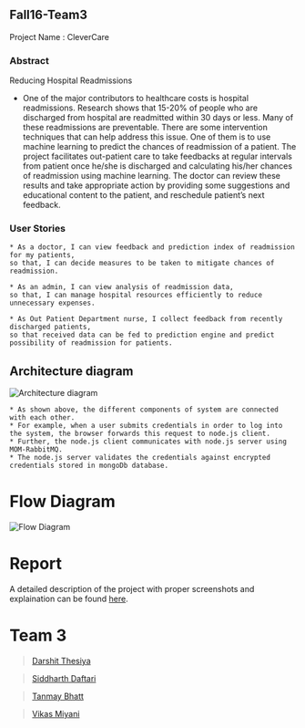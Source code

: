 ## Fall16-Team3

Project Name : CleverCare

### Abstract 
Reducing Hospital Readmissions
* One of the major contributors to healthcare costs is hospital readmissions. Research shows that 15-20% of people who are discharged from hospital are readmitted within 30 days or less. Many of these readmissions are preventable. There are some intervention techniques that can help address this issue. One of them is to use machine learning to predict the chances of readmission of a patient. The project facilitates out-patient care to take feedbacks at regular intervals from patient once he/she is discharged and calculating his/her chances of readmission using machine learning. The doctor can review these results and take appropriate action by providing some suggestions and educational content to the patient, and reschedule patient’s next feedback.


### User Stories

	* As a doctor, I can view feedback and prediction index of readmission for my patients,
	so that, I can decide measures to be taken to mitigate chances of readmission.

	* As an admin, I can view analysis of readmission data,
	so that, I can manage hospital resources efficiently to reduce unnecessary expenses.

	* As Out Patient Department nurse, I collect feedback from recently discharged patients,
	so that received data can be fed to prediction engine and predict possibility of readmission for patients.
	

## Architecture diagram
![Architecture diagram](https://github.com/SJSU272Lab/Fall16-Team3/blob/master/Artifacts/272_architecture_diagram.png)
	
	* As shown above, the different components of system are connected with each other. 
	* For example, when a user submits credentials in order to log into the system, the browser forwards this request to node.js client. 
	* Further, the node.js client communicates with node.js server using MOM-RabbitMQ. 
	* The node.js server validates the credentials against encrypted credentials stored in mongoDb database.

Flow Diagram
============
![Flow Diagram](https://github.com/SJSU272Lab/Fall16-Team3/blob/master/Artifacts/272_flow_diagram.png)	

Report
======
A detailed description of the project with proper screenshots and explaination can be found [here](https://github.com/SJSU272Lab/Fall16-Team3/blob/master/Artifacts/CleverCare_team3_report.doc).
	

Team 3
======

> [Darshit Thesiya](https://github.com/dthesiya)

> [Siddharth Daftari](https://github.com/siddharthrdaftari)

> [Tanmay Bhatt](https://github.com/Tanmayb7)

> [Vikas Miyani](https://github.com/vikasmiyani)
	
